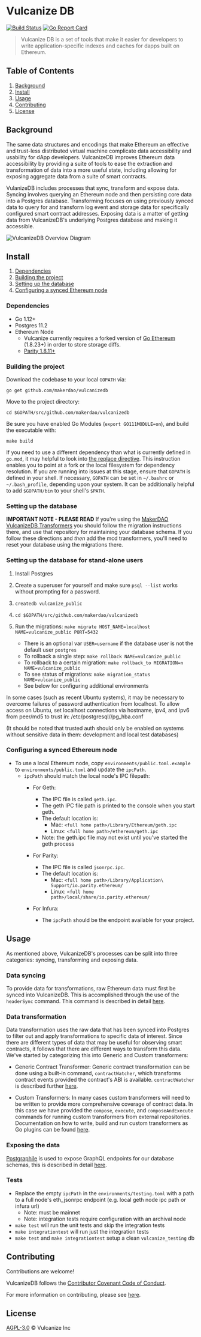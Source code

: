 # Vulcanize DB

[![Build Status](https://travis-ci.com/makerdao/vulcanizedb.svg?branch=staging)](https://travis-ci.com/makerdao/vulcanizedb)
[![Go Report Card](https://goreportcard.com/badge/github.com/makerdao/vulcanizedb)](https://goreportcard.com/report/github.com/makerdao/vulcanizedb)

> Vulcanize DB is a set of tools that make it easier for developers to write application-specific indexes and caches for dapps built on Ethereum.

## Table of Contents
1. [Background](#background)
1. [Install](#install)
1. [Usage](#usage)
1. [Contributing](#contributing)
1. [License](#license)


## Background
The same data structures and encodings that make Ethereum an effective and trust-less distributed virtual machine complicate data accessibility and usability for dApp developers. VulcanizeDB improves Ethereum data accessibility by providing a suite of tools to ease the extraction and transformation of data into a more useful state, including allowing for exposing aggregate data from a suite of smart contracts.

VulanizeDB includes processes that sync, transform and expose data. Syncing involves querying an Ethereum node and then persisting core data into a Postgres database. Transforming focuses on using previously synced data to query for and transform log event and storage data for specifically configured smart contract addresses. Exposing data is a matter of getting data from VulcanizeDB's underlying Postgres database and making it accessible.

![VulcanizeDB Overview Diagram](documentation/diagrams/vdb-overview.png)

## Install

1. [Dependencies](#dependencies)
1. [Building the project](#building-the-project)
1. [Setting up the database](#setting-up-the-database)
1. [Configuring a synced Ethereum node](#configuring-a-synced-ethereum-node)

### Dependencies
 - Go 1.12+
 - Postgres 11.2
 - Ethereum Node
   - Vulcanize currently requires a forked version of [Go Ethereum](https://github.com/makerdao/go-ethereum/) (1.8.23+) in order to store storage diffs.
   - [Parity 1.8.11+](https://github.com/paritytech/parity/releases)

### Building the project
Download the codebase to your local `GOPATH` via:

`go get github.com/makerdao/vulcanizedb`

Move to the project directory:

`cd $GOPATH/src/github.com/makerdao/vulcanizedb`

Be sure you have enabled Go Modules (`export GO111MODULE=on`), and build the executable with:

`make build`

If you need to use a different dependency than what is currently defined in `go.mod`, it may helpful to look into [the replace directive](https://github.com/golang/go/wiki/Modules#when-should-i-use-the-replace-directive). This instruction enables you to point at a fork or the local filesystem for dependency resolution. If you are running into issues at this stage, ensure that `GOPATH` is defined in your shell. If necessary, `GOPATH` can be set in `~/.bashrc` or `~/.bash_profile`, depending upon your system. It can be additionally helpful to add `$GOPATH/bin` to your shell's `$PATH`.

### Setting up the database

**IMPORTANT NOTE - PLEASE READ**
If you're using the [MakerDAO VulcanizeDB Transformers](https://github.com/makerdao/vdb-mcd-transformers) you should follow the migration instructions there, and use that repository for maintaining your database schema. If you follow these directions and _then_ add the mcd transformers, you'll need to reset your database using the migrations there.

### Setting up the database for stand-alone users

1. Install Postgres
1. Create a superuser for yourself and make sure `psql --list` works without prompting for a password.
1. `createdb vulcanize_public`
1. `cd $GOPATH/src/github.com/makerdao/vulcanizedb`
1.  Run the migrations: `make migrate HOST_NAME=localhost NAME=vulcanize_public PORT=5432`
    - There is an optional var `USER=username` if the database user is not the default user `postgres`
    - To rollback a single step: `make rollback NAME=vulcanize_public`
    - To rollback to a certain migration: `make rollback_to MIGRATION=n NAME=vulcanize_public`
    - To see status of migrations: `make migration_status NAME=vulcanize_public`

    * See below for configuring additional environments
    
In some cases (such as recent Ubuntu systems), it may be necessary to overcome failures of password authentication from localhost. To allow access on Ubuntu, set localhost connections via hostname, ipv4, and ipv6 from peer/md5 to trust in: /etc/postgresql/<version>/pg_hba.conf

(It should be noted that trusted auth should only be enabled on systems without sensitive data in them: development and local test databases)

### Configuring a synced Ethereum node
- To use a local Ethereum node, copy `environments/public.toml.example` to
  `environments/public.toml` and update the `ipcPath`.
  - `ipcPath` should match the local node's IPC filepath:
      - For Geth:
        - The IPC file is called `geth.ipc`.
        - The geth IPC file path is printed to the console when you start geth.
        - The default location is:
          - Mac: `<full home path>/Library/Ethereum/geth.ipc`
          - Linux: `<full home path>/ethereum/geth.ipc`
        - Note: the geth.ipc file may not exist until you've started the geth process

      - For Parity:
        - The IPC file is called `jsonrpc.ipc`.
        - The default location is:
          - Mac: `<full home path>/Library/Application\ Support/io.parity.ethereum/`
          - Linux: `<full home path>/local/share/io.parity.ethereum/`

      - For Infura:
        - The `ipcPath` should be the endpoint available for your project.

## Usage

As mentioned above, VulcanizeDB's processes can be split into three categories: syncing, transforming and exposing data.

### Data syncing

To provide data for transformations, raw Ethereum data must first be synced into VulcanizeDB. This is accomplished through the use of the `headerSync` command. This command is described in detail [here](documentation/data-syncing.md).

### Data transformation
Data transformation uses the raw data that has been synced into Postgres to filter out and apply transformations to specific data of interest. Since there are different types of data that may be useful for observing smart contracts, it follows that there are different ways to transform this data. We've started by categorizing this into Generic and Custom transformers:

- Generic Contract Transformer: Generic contract transformation can be done using a built-in command, `contractWatcher`, which transforms contract events provided the contract's ABI is available. `contractWatcher` is described further [here](documentation/generic-transformer.md).

- Custom Transformers: In many cases custom transformers will need to be written to provide more comprehensive coverage of contract data. In this case we have provided the `compose`, `execute`, and `composeAndExecute` commands for running custom transformers from external repositories. Documentation on how to write, build and run custom transformers as Go plugins can be found [here](documentation/custom-transformers.md).

### Exposing the data

[Postgraphile](https://www.graphile.org/postgraphile/) is used to expose GraphQL endpoints for our database schemas, this is described in detail [here](documentation/postgraphile.md).


### Tests
- Replace the empty `ipcPath` in the `environments/testing.toml` with a path to a full node's eth_jsonrpc endpoint (e.g. local geth node ipc path or infura url)
    - Note: must be mainnet
    - Note: integration tests require configuration with an archival node
- `make test` will run the unit tests and skip the integration tests
- `make integrationtest` will run just the integration tests
- `make test` and `make integrationtest` setup a clean `vulcanize_testing` db


## Contributing
Contributions are welcome!

VulcanizeDB follows the [Contributor Covenant Code of Conduct](https://www.contributor-covenant.org/version/1/4/code-of-conduct).

For more information on contributing, please see [here](documentation/contributing.md).

## License
[AGPL-3.0](LICENSE) © Vulcanize Inc
